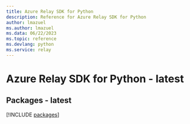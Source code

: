 ```yaml
---
title: Azure Relay SDK for Python
description: Reference for Azure Relay SDK for Python
author: lmazuel
ms.author: lmazuel
ms.data: 06/22/2023
ms.topic: reference
ms.devlang: python
ms.service: relay
---
```

# Azure Relay SDK for Python - latest
## Packages - latest
[!INCLUDE [packages](relay-index.md)]